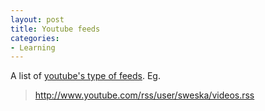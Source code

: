 ```yaml
---
layout: post
title: Youtube feeds
categories:
- Learning
---
```



A list of [youtube's type of feeds](http://www.youtube.com/rssls). Eg.

> http://www.youtube.com/rss/user/sweska/videos.rss
